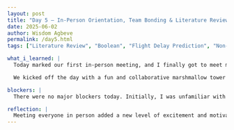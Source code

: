 ```yaml
---
layout: post
title: "Day 5 – In-Person Orientation, Team Bonding & Literature Review"
date: 2025-06-02
author: Wisdom Agbeve
permalink: /day5.html
tags: ["Literature Review", "Boolean", "Flight Delay Prediction", "Non-deterministic", "Dependent Variable", "Independent Variable"]

what_i_learned: |
  Today marked our first in-person meeting, and I finally got to meet my Faculty Mentor, Dr. Kofi Nyarko, my Graduate Mentor, Abiola Olayinka Ajala, and the rest of the intern cohort. The in-person orientation was insightful—we were introduced to the goals of the CEAMLS Summer Research Program and learned how to position ourselves for success throughout the experience.

  We kicked off the day with a fun and collaborative marshmallow tower challenge, which helped build team chemistry. Afterward, we met with Abiola to officially start our research project. We took time to go over the project and fully understand what our research project was about. After, we briefly went over the literature review, where I was assigned to gather articles related to: "Flight Delay Prediction," "Weather-Related Flight Delays," "Explainable AI in Aviation," **OR** "Explainable AI for Flight Prediction." I also got hands-on experience refining my search using Boolean logic on both my university’s research portal and Google Scholar.

blockers: |
  There were no major blockers today. Initially, I was unfamiliar with the term “non-deterministic research,” but I was able to understand it better after the morning orientation and further clarification from my mentors.

reflection: |
  Meeting everyone in person added a new level of excitement and motivation. I felt energized by the team bonding activities and now have a clearer sense of direction for our research. I also practiced using Boolean operators effectively while conducting my literature review, which boosted both the speed and relevance of my search results.
---
```

